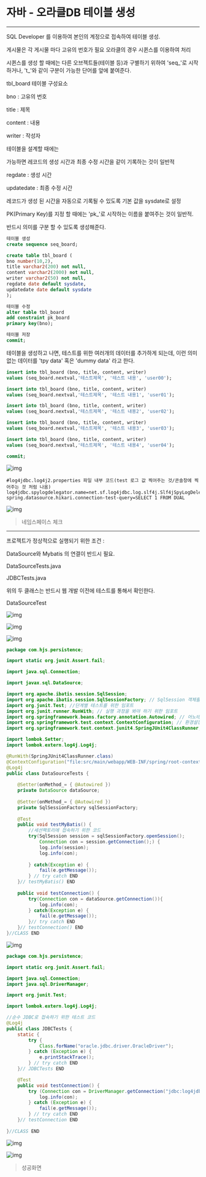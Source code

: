 # 자바 - 오라클DB 테이블 생성

---

SQL Developer 를 이용하여 본인의 계정으로 접속하여 테이블 생성.

게시물은 각 게시물 마다 고유의 번호가 필요 오라클의 경우 시퀸스를 이용하여 처리

 

시퀸스를 생성 할 때에는 다른 오브젝트들(테이블 등)과 구별하기 위하여 'seq_'로 시작하거나, 't_'와 같이 구분이 가능한 단어를 앞에 붙여준다.

 

tbl_board 테이블 구성요소

bno : 고유의 번호

title : 제목

content : 내용

writer : 작성자



테이블을 설계할 때에는

가능하면 레코드의 생성 시간과 최종 수정 시간을 같이 기록하는 것이 일반적

regdate : 생성 시간

updatedate : 최종 수정 시간

 

레코드가 생성 된 시간을 자동으로 기록될 수 있도록 기본 값을 sysdate로 설정

 

PK(Primary Key)를 지정 할 때에는 'pk_'로 시작하는 이름을 붙여주는 것이 일반적.

반드시 의미를 구분 할 수 있도록 생성해준다.

```sql
테이블 생성
create sequence seq_board;

create table tbl_board (
bno number(10,2),
title varchar2(200) not null,
content varchar2(2000) not null,
writer varchar2(50) not null,
regdate date default sysdate,
updatedate date default sysdate
);

테이블 수정
alter table tbl_board
add constraint pk_board
primary key(bno);

테이블 저장
commit;
```

테이블을 생성하고 나면, 테스트를 위한 여러개의 데이터를 추가하게 되는데, 이런 의미 없는 데이터를 'tpy data' 혹은 'dummy data' 라고 한다.

```sql
insert into tbl_board (bno, title, content, writer)
values (seq_board.nextval,'테스트제목', '테스트 내용', 'user00');

insert into tbl_board (bno, title, content, writer)
values (seq_board.nextval,'테스트제목', '테스트 내용1', 'user01');

insert into tbl_board (bno, title, content, writer)
values (seq_board.nextval,'테스트제목', '테스트 내용2', 'user02');

insert into tbl_board (bno, title, content, writer)
values (seq_board.nextval,'테스트제목', '테스트 내용3', 'user03');

insert into tbl_board (bno, title, content, writer)
values (seq_board.nextval,'테스트제목', '테스트 내용4', 'user04');

commit;
```

![img](https://blogfiles.pstatic.net/MjAyMDA1MTJfMTc3/MDAxNTg5MjY1NjEzMDI5.pcfcCb4lQT-_-5YRtx5Wbz8DDjqMT-2D2Isa0i50r20g.TGnpZ67ldJlNanedIJpzHKBpMgsQWhLAsohlS-VD6gsg.PNG.hojysoo/image.png)

```
#log4jdbc.log4j2.properties 파일 내부 코드(test 로그 값 찍어주는 것/콘솔창에 찍어주는 것 처럼 나옴) log4jdbc.spylogdelegator.name=net.sf.log4jdbc.log.slf4j.Slf4jSpyLogDelegator spring.datasource.hikari.connection-test-query=SELECT 1 FROM DUAL
```

![img](https://blogfiles.pstatic.net/MjAyMDA1MTJfMjQg/MDAxNTg5MjY1Njk0OTU5.EHpA4LEZ98IQQQkIDpi-Q9_Df6DxC3C8qcEyGGQRkyMg.rNPtJYDd9lgvfhYOWwCKfr52Q5r4OBnq1VV9ejSvGo4g.PNG.hojysoo/image.png)

> 네임스페이스 체크

---

프로젝트가 정상적으로 실행되기 위한 조건 : 

DataSource와 Mybatis 의 연결이 반드시 필요.



DataSourceTests.java

JDBCTests.java



위의 두 클래스는 반드시 웹 개발 이전에 테스트를 통해서 확인한다.



DataSourceTest

![img](https://blogfiles.pstatic.net/MjAyMDA1MTJfMjQz/MDAxNTg5MjUyNDE5NTcy.JbgOCmsP-xONg9j9ZQMrDhRkfcwHAQcQhfSlKOtFjCsg.8Ql4zloE2HWbpqibHtlh1HrABlHFIyI5JAE1EJ_mcCIg.PNG.hojysoo/image.png)

![img](https://blogfiles.pstatic.net/MjAyMDA1MTJfMTUw/MDAxNTg5MjUyNDk0MTcy.Fd7Zb71HdHhR5ZkwipAUftdlzAVo95j8PWvAbMsJF8og.7DezYVu_KeJvntuXhqilNQTXdOyKBL9fOtegKBTk5vUg.PNG.hojysoo/image.png)

![img](https://blogfiles.pstatic.net/MjAyMDA1MTJfNDUg/MDAxNTg5MjYyMDExMzg0.3zOQrAvrPf17yxQhnm2Dm4JP9Gxzfs3C0X2K4wZCwz0g.B4ltmMir6cstzxe0O-pQ0OgVS-IM2XcYl0K705HT0Vog.PNG.hojysoo/image.png)

```java
package com.hjs.persistence;

import static org.junit.Assert.fail;

import java.sql.Connection;

import javax.sql.DataSource;

import org.apache.ibatis.session.SqlSession;
import org.apache.ibatis.session.SqlSessionFactory; // SqlSession 객체를 얻어내야 하기 때문에 임포트 
import org.junit.Test; //단계별 테스트를 위한 임포트
import org.junit.runner.RunWith; // 실행 과정을 봐야 하기 위한 임포트
import org.springframework.beans.factory.annotation.Autowired; // 어노테이션을 이용한 주입방식(오토위어드 방식)
import org.springframework.test.context.ContextConfiguration; // 환경설정(테스트용도) 구조
import org.springframework.test.context.junit4.SpringJUnit4ClassRunner;

import lombok.Setter;
import lombok.extern.log4j.Log4j;

@RunWith(SpringJUnit4ClassRunner.class)
@ContextConfiguration("file:src/main/webapp/WEB-INF/spring/root-context.xml")
@Log4j
public class DataSourceTests {
	
	@Setter(onMethod_= { @Autowired })
	private DataSource dataSource;
	
	@Setter(onMethod_= { @Autowired })
	private SqlSessionFactory sqlSessionFactory;
	
	@Test
	public void testMyBatis() {
		//세션팩토리에 접속하기 위한 코드
		try(SqlSession session = sqlSessionFactory.openSession();
			Connection con = session.getConnection();) {
			log.info(session);
			log.info(con);
			
		} catch(Exception e) {
			fail(e.getMessage());
		} // try catch END
	}// testMyBatis() END
	
	public void testConnection() {
		try(Connection con = dataSource.getConnection()){
			log.info(con);
		} catch(Exception e) {
			fail(e.getMessage());
		}// try catch END
	}// testConnection() END
}//CLASS END
```

![img](https://blogfiles.pstatic.net/MjAyMDA1MTJfMjYx/MDAxNTg5MjYyMDMxNTU2.jghBVATl0kZ1yJpaCqZgRTd7QGTyXA86ubaXLYXiof8g.lD5rHt65WwGdr31orzk6sm7Zwt4XJAy-cWpSVGBXqTUg.PNG.hojysoo/image.png)

```java
package com.hjs.persistence;

import static org.junit.Assert.fail;

import java.sql.Connection;
import java.sql.DriverManager;

import org.junit.Test;

import lombok.extern.log4j.Log4j;

//순수 JDBC로 접속하기 위한 테스트 코드
@Log4j
public class JDBCTests {
	static {
		try {
			Class.forName("oracle.jdbc.driver.OracleDriver");
		} catch (Exception e) {
			e.printStackTrace();
		} // try catch END
	}// JDBCTests END

	@Test
	public void testConnection() {
		try (Connection con = DriverManager.getConnection("jdbc:log4jdbc:oracle:thin:@localhost:1521:XE", "inventory", "1234")) {
			log.info(con);
		} catch (Exception e) {
			fail(e.getMessage());
		} // try catch END
	}// testConnection END
	
}//CLASS END
```

![img](https://blogfiles.pstatic.net/MjAyMDA1MTJfMjIz/MDAxNTg5MjU0NDY0NjM3.JatF8PFB_KAEhc2SmsLj0W9ViwE1KjuRhfNDQBlB_Ecg.PKX4WZrAyssxQ3uyEAUnatdn1hSAOiG9CqPGhzFZ7EIg.PNG.hojysoo/image.png)

![img](https://blogfiles.pstatic.net/MjAyMDA1MTJfMjI1/MDAxNTg5MjY1MzYyMDA0.wIN8IkMC8rvY9LDTsHL6ouqMscudJYQhGIYa4eZcFyEg.fBFHo5ETkdvqhL2O7PlFv8DYWjMh5PM8WkJcXGtilJEg.PNG.hojysoo/image.png)

> 성공화면